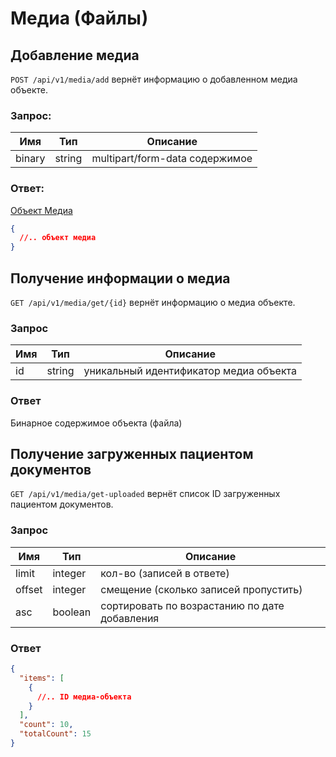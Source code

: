 # Медиа (Файлы)

## Добавление медиа

`POST /api/v1/media/add` вернёт информацию о добавленном медиа объекте.

### Запрос:

Имя | Тип | Описание
--- | --- | ---
binary | string | multipart/form-data содержимое

### Ответ:

[Объект Медиа](./contracts.md#media)

```json
{
  //.. объект медиа
}
```

## Получение информации о медиа

`GET /api/v1/media/get/{id}` вернёт информацию о медиа объекте.

### Запрос

Имя | Тип | Описание
--- | --- | ---
id | string | уникальный идентификатор медиа объекта

### Ответ

Бинарное содержимое объекта (файла)

## Получение загруженных пациентом документов

`GET /api/v1/media/get-uploaded` вернёт список ID загруженных пациентом документов.

### Запрос

Имя | Тип | Описание
--- | --- | ---
limit | integer | кол-во (записей в ответе)
offset | integer | смещение (сколько записей пропустить)
asc | boolean | сортировать по возрастанию по дате добавления

### Ответ

```json
{
  "items": [
    {
      //.. ID медиа-объекта
    }
  ],
  "count": 10,
  "totalCount": 15
}
```

